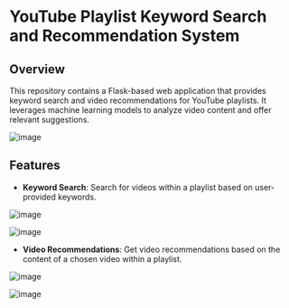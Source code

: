 # YouTube Playlist Keyword Search and Recommendation System

## Overview

This repository contains a Flask-based web application that provides keyword search and video recommendations for YouTube playlists. It leverages machine learning models to analyze video content and offer relevant suggestions.

![image](https://github.com/user-attachments/assets/e35d818f-05a9-4102-84e8-3ac239123f49)

## Features

- **Keyword Search**: Search for videos within a playlist based on user-provided keywords.

![image](https://github.com/user-attachments/assets/daeb8cb2-7914-4b0a-8210-3cb99c478c67)

![image](https://github.com/user-attachments/assets/29d9ad3c-9e48-4f7a-9325-95d7c6caafff)


- **Video Recommendations**: Get video recommendations based on the content of a chosen video within a playlist.

![image](https://github.com/user-attachments/assets/2a4a6efd-b024-4597-a8f3-952c164addb5)

![image](https://github.com/user-attachments/assets/367ebf8a-fdb7-4975-8923-2132ba7460c8)


